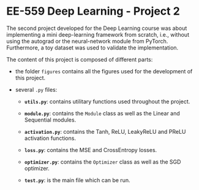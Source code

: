 # EE-559 Deep Learning - Project 2

The second project developed for the Deep Learning course was about implementing a mini deep-learning framework from scratch, i.e., without using the autograd or the neural-network module from PyTorch. Furthermore, a toy dataset was used to validate the implementation.

The content of this project is composed of different parts:

- the folder `figures` contains all the figures used for the development of this project. 

- several `.py` files:

    - **`utils.py`**: contains utilitary functions used throughout the project.

    - **`module.py`**: contains the `Module` class as well as the Linear and Sequential modules.

    - **`activation.py`**: contains the Tanh, ReLU, LeakyReLU and PReLU activation functions.

    - **`loss.py`**: contains the MSE and CrossEntropy losses.

    - **`optimizer.py`**: contains the `Optimizer` class as well as the SGD optimizer.

    - **`test.py`**: is the main file which can be run.